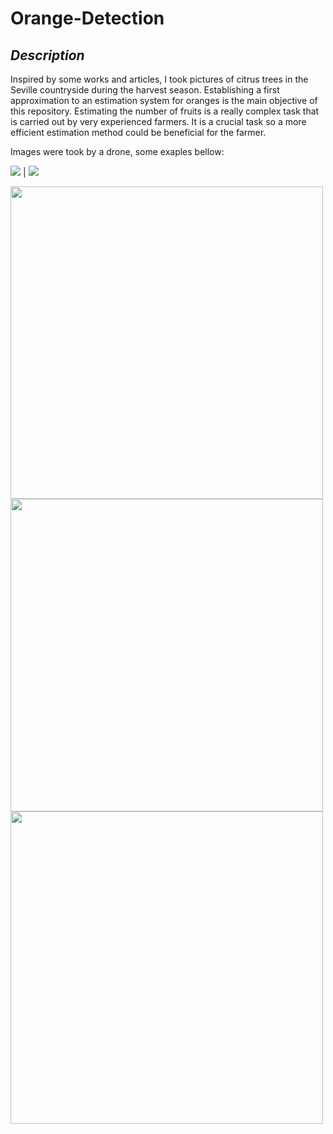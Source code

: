 # Orange-Detection

## *Description*

Inspired by some works and articles, I took pictures of citrus trees in the Seville countryside during the harvest season. Establishing a first approximation to an estimation system for oranges is the main objective of this repository. Estimating the number of fruits is a really complex task that is carried out by very experienced farmers. It is a crucial task so a more efficient estimation method could be beneficial for the farmer.

Images were took by a drone, some exaples bellow:

![](https://user-images.githubusercontent.com/102746511/185049214-bc091664-866f-473a-8054-b515afe555fc.JPG)  |  ![](https://user-images.githubusercontent.com/102746511/185049214-bc091664-866f-473a-8054-b515afe555fc.JPG)



<p float="left">
  <img src="https://user-images.githubusercontent.com/102746511/185049214-bc091664-866f-473a-8054-b515afe555fc.JPG" width="500" />
  <img src="https://user-images.githubusercontent.com/102746511/185049214-bc091664-866f-473a-8054-b515afe555fc.JPG" width="500" /> 
  <img src="https://user-images.githubusercontent.com/102746511/185049214-bc091664-866f-473a-8054-b515afe555fc.JPG" width="500" />
</p>

